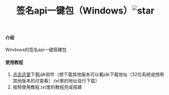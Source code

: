 <div align="center">
<br>
<h1>签名api一键包（Windows）<img src='https://gitee.com/touchscale/Qsign/badge/star.svg?theme=dark'  alt='star'></img></a></h1>
<br>
</div> 

#### 介绍
Windows的签名api一键搭建包



#### 使用教程


1. [点击这里](https://share.weiyun.com/4nG2DbIn)下载jdk软件（想下载其他版本可以看jdk下载地址（32位系统或想用其他版本的可查看）.txt里的地址自行下载）
2. 按照使用教程.txt里的教程完成搭建
